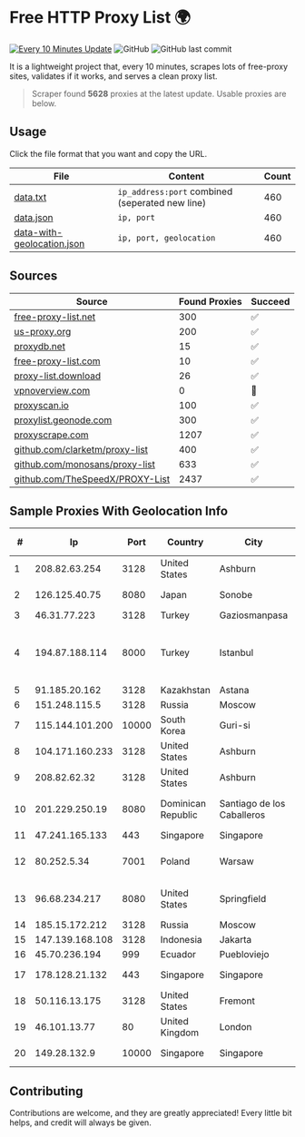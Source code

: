 
# Free HTTP Proxy List 🌍

[![Every 10 Minutes Update](https://github.com/mertguvencli/http-proxy-list/actions/workflows/main.yml/badge.svg?branch=main)](https://github.com/mertguvencli/http-proxy-list/actions/workflows/main.yml)
![GitHub](https://img.shields.io/github/license/mertguvencli/http-proxy-list)
![GitHub last commit](https://img.shields.io/github/last-commit/mertguvencli/http-proxy-list)

It is a lightweight project that, every 10 minutes, scrapes lots of free-proxy sites, validates if it works, and serves a clean proxy list.


> Scraper found **5628** proxies at the latest update. Usable proxies are below.

## Usage

Click the file format that you want and copy the URL.


|File|Content|Count|
|----|-------|-----|
|[data.txt](https://raw.githubusercontent.com/mertguvencli/http-proxy-list/main/proxy-list/data.txt)|`ip_address:port` combined (seperated new line)|460|
|[data.json](https://raw.githubusercontent.com/mertguvencli/http-proxy-list/main/proxy-list/data.json)|`ip, port`|460|
|[data-with-geolocation.json](https://raw.githubusercontent.com/mertguvencli/http-proxy-list/main/proxy-list/data-with-geolocation.json)|`ip, port, geolocation`|460|

## Sources

|Source|Found Proxies|Succeed|
|------|-------------|-------|
|[free-proxy-list.net](https://free-proxy-list.net)|300|✅|
|[us-proxy.org](https://www.us-proxy.org)|200|✅|
|[proxydb.net](http://proxydb.net)|15|✅|
|[free-proxy-list.com](https://free-proxy-list.com/?page=&port=&type%5B%5D=http&type%5B%5D=https&up_time=0&search=Search)|10|✅|
|[proxy-list.download](https://www.proxy-list.download/HTTP)|26|✅|
|[vpnoverview.com](https://vpnoverview.com/privacy/anonymous-browsing/free-proxy-servers)|0|🚫|
|[proxyscan.io](https://www.proxyscan.io)|100|✅|
|[proxylist.geonode.com](https://proxylist.geonode.com/api/proxy-list?limit=300&page=1&sort_by=lastChecked&sort_type=desc&protocols=http,https)|300|✅|
|[proxyscrape.com](https://api.proxyscrape.com/v2/?request=displayproxies&protocol=http&timeout=10000&country=all&ssl=all&anonymity=all)|1207|✅|
|[github.com/clarketm/proxy-list](https://raw.githubusercontent.com/clarketm/proxy-list/master/proxy-list-raw.txt)|400|✅|
|[github.com/monosans/proxy-list](https://raw.githubusercontent.com/monosans/proxy-list/main/proxies/http.txt)|633|✅|
|[github.com/TheSpeedX/PROXY-List](https://raw.githubusercontent.com/TheSpeedX/PROXY-List/master/http.txt)|2437|✅|


## Sample Proxies With Geolocation Info

|#|Ip|Port|Country|City|Internet Service Provider|
|-|--|----|-------|----|-------------------------|
|1|208.82.63.254|3128|United States|Ashburn|Bernardi Sounds|
|2|126.125.40.75|8080|Japan|Sonobe|Softbank BB Corp.|
|3|46.31.77.223|3128|Turkey|Gaziosmanpasa|Talha Bogaz|
|4|194.87.188.114|8000|Turkey|Istanbul|Kadir Huseyin Tezcan Nosspeed Internet Teknolojileri|
|5|91.185.20.162|3128|Kazakhstan|Astana|TTC Network|
|6|151.248.115.5|3128|Russia|Moscow|Reg.Ru|
|7|115.144.101.200|10000|South Korea|Guri-si|Korea Telecom|
|8|104.171.160.233|3128|United States|Ashburn|Sneaker Server|
|9|208.82.62.32|3128|United States|Ashburn|Bernardi Sounds|
|10|201.229.250.19|8080|Dominican Republic|Santiago de los Caballeros|Compañía Dominicana de Teléfonos S. A.|
|11|47.241.165.133|443|Singapore|Singapore|Alibaba.com LLC|
|12|80.252.5.34|7001|Poland|Warsaw|GWNET Autonomus System|
|13|96.68.234.217|8080|United States|Springfield|Comcast Cable Communications, LLC|
|14|185.15.172.212|3128|Russia|Moscow|SafeData LLC|
|15|147.139.168.108|3128|Indonesia|Jakarta|Alibaba.com LLC|
|16|45.70.236.194|999|Ecuador|Puebloviejo|Nedetel S.A.|
|17|178.128.21.132|443|Singapore|Singapore|DigitalOcean, LLC|
|18|50.116.13.175|3128|United States|Fremont|Linode|
|19|46.101.13.77|80|United Kingdom|London|DigitalOcean, LLC|
|20|149.28.132.9|10000|Singapore|Singapore|The Constant Company|



## Contributing

Contributions are welcome, and they are greatly appreciated! Every
little bit helps, and credit will always be given.

